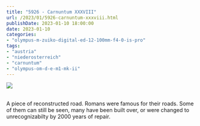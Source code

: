 ```yaml
---
title: "5926 - Carnuntum XXXVIII"
url: /2023/01/5926-carnuntum-xxxviii.html
publishDate: 2023-01-10 18:00:00
date: 2023-01-10
categories:
- "olympus-m-zuiko-digital-ed-12-100mm-f4-0-is-pro"
tags:
- "austria"
- "niederosterreich"
- "carnuntum"
- "olympus-om-d-e-m1-mk-ii"
---
```

<div class="container">
<div class="center"><a target="_blank" href="https://d25zfm9zpd7gm5.cloudfront.net/1200x1200/2019/20190922_102310_lr.jpg"><img class="webfeedsFeaturedVisual" src="https://d25zfm9zpd7gm5.cloudfront.net/0600x0600/2019/20190922_102310_lr.jpg" /></a></div>
</div>
<br />

A piece of reconstructed road. Romans were famous for their
roads. Some of them can still be seen, many have been built
over, or were changed to unrecognizabilty by 2000 years of
repair.
